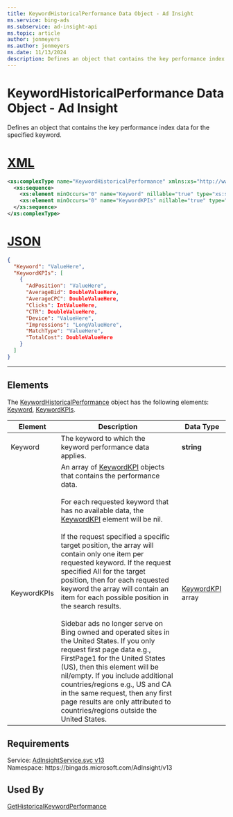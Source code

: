 ```yaml
---
title: KeywordHistoricalPerformance Data Object - Ad Insight
ms.service: bing-ads
ms.subservice: ad-insight-api
ms.topic: article
author: jonmeyers
ms.author: jonmeyers
ms.date: 11/13/2024
description: Defines an object that contains the key performance index data for the specified keyword.
---
```

# KeywordHistoricalPerformance Data Object - Ad Insight
Defines an object that contains the key performance index data for the specified keyword.

# [XML](#tab/xml)

```xml
<xs:complexType name="KeywordHistoricalPerformance" xmlns:xs="http://www.w3.org/2001/XMLSchema">
  <xs:sequence>
    <xs:element minOccurs="0" name="Keyword" nillable="true" type="xs:string" />
    <xs:element minOccurs="0" name="KeywordKPIs" nillable="true" type="tns:ArrayOfKeywordKPI" />
  </xs:sequence>
</xs:complexType>
```

# [JSON](#tab/json)

```json
{
  "Keyword": "ValueHere",
  "KeywordKPIs": [
    {
      "AdPosition": "ValueHere",
      "AverageBid": DoubleValueHere,
      "AverageCPC": DoubleValueHere,
      "Clicks": IntValueHere,
      "CTR": DoubleValueHere,
      "Device": "ValueHere",
      "Impressions": "LongValueHere",
      "MatchType": "ValueHere",
      "TotalCost": DoubleValueHere
    }
  ]
}
```

-----

## <a name="elements"></a>Elements

The [KeywordHistoricalPerformance](keywordhistoricalperformance.md) object has the following elements: [Keyword](#keyword), [KeywordKPIs](#keywordkpis).

|Element|Description|Data Type|
|-----------|---------------|-------------|
|<a name="keyword"></a>Keyword|The keyword to which the keyword performance data applies.|**string**|
|<a name="keywordkpis"></a>KeywordKPIs|An array of [KeywordKPI](keywordkpi.md) objects that contains the performance data.<br/><br/>For each requested keyword that has no available data, the [KeywordKPI](keywordkpi.md) element will be nil.<br/><br/>If the request specified a specific target position, the array will contain only one item per requested keyword. If the request specified All for the target position, then for each requested keyword the array will contain an item for each possible position in the search results.<br/><br/>Sidebar ads no longer serve on Bing owned and operated sites in the United States. If you only request first page data e.g., FirstPage1 for the United States (US), then this element will be nil/empty. If you include additional countries/regions e.g., US and CA in the same request, then any first page results are only attributed to countries/regions outside the United States.|[KeywordKPI](keywordkpi.md) array|

## Requirements
Service: [AdInsightService.svc v13](https://adinsight.api.bingads.microsoft.com/Api/Advertiser/AdInsight/v13/AdInsightService.svc)  
Namespace: https\://bingads.microsoft.com/AdInsight/v13  

## Used By
[GetHistoricalKeywordPerformance](gethistoricalkeywordperformance.md)  
